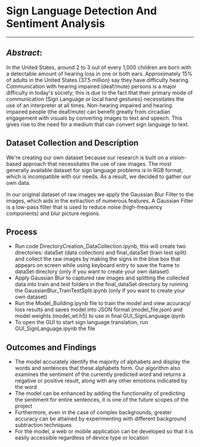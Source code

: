# **Sign Language Detection And Sentiment Analysis**
---

## _Abstract_: 

In the United States, around 2 to 3 out of every 1,000 children are born with a detectable amount of hearing loss in one or both ears. Approximately 15% of adults in the United States (37.5 million) say they have difficulty hearing. Communication with hearing impaired (deaf/mute) persons is a major difficulty in today's society; this is due to the fact that their primary mode of communication (Sign Language or local hand gestures) necessitates the use of an interpreter at all times. Non-hearing impaired and hearing impaired people (the deaf/mute) can benefit greatly from circadian engagement with visuals by converting images to text and speech. This gives rise to the need for a medium that can convert sign language to text.

## Dataset Collection and Description

We're creating our own dataset because our research is built on a vision-based approach that necessitates the use of raw images. The most generally available dataset for sign language problems is in RGB format, which is incompatible with our needs. As a result, we decided to gather our own data.

In our original dataset of raw images we apply the Gaussian Blur Filter to the images, which aids in the extraction of numerous features. A Gaussian Filter is a low-pass filter that is used to reduce noise (high-frequency components) and blur picture regions.



## Process

* Run code DirectoryCreation_DataCollection.ipynb, this will create two directories: dataSet (data collection) and final_dataSet (train test split) and collect the raw images by making the signs in the blue box that appears on screen while using keyboard entry to save the frame to dataSet directory (only if you want to create your own dataset)
* Apply Gaussian Blur to captured raw images and splitting the collected data into train and test folders in the final_dataSet directory by running the GaussianBlur_TrainTestSplit.ipynb (only if you want to create your own dataset)
* Run the Model_Building.ipynb file to train the model and view accuracy/ loss results and saves model into JSON format (model_file.json) and model weights (model_wt.h5) to use in final GUI_SignLanguage.ipynb
* To open the GUI to start sign language translation, run GUI_SignLanguage.ipynb  the  file 

## Outcomes and Findings
- The model accurately identify the majority of alphabets and display the words and sentences that these alphabets form. Our algorithm also examines the sentiment of the currently predicted word and returns a negative or positive result, along with any other emotions indicated by the word
- The model can be enhanced by adding the functionality of predicting the sentiment for entire sentences, it is one of the future scopes of the project
- Furthermore, even in the case of complex backgrounds, greater accuracy can be attained by experimenting with different background subtraction techniques
- For the model, a web or mobile application can be developed so that it is easily accessible regardless of device type or location
